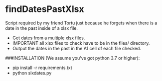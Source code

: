 # findDatesPastXlsx
Script required by my friend Tortu just because he forgets when there is a date in the past inside of a xlsx file.

- Get dates from a multiple xlsx files.
- IMPORTANT all xlsx files to check have to be in the files/ directory.
- Output the dates in the past in the A1 cell of each file checked.

###INSTALLATION (We assume you've got python 3.7 or higher):
  - pip install -r requirements.txt
  - python slxdates.py
